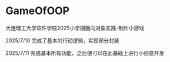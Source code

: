 # GameOfOOP
大连理工大学软件学院2025小学期面向对象实践-制作小游戏

2025/7/10
完成了基本的行动逻辑，实现部分封装

2025/7/11
完成基本所有功能，之后便可以在此基础上进行小创意开发
